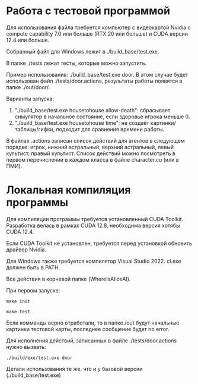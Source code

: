 # Работа с тестовой программой

Для использования файла требуется компьютер с видеокартой Nvidia с compute capability 7.0 или больше (RTX 20 или больше) и CUDA версии 12.4 или больше.

Собранный файл для Windows лежит в ./build_base/test.exe.

В папке ./tests лежат тесты, которые можно запустить.

Пример использования: ./build_base/test.exe door. В этом случае будет использован файл ./tests/door.actions, результаты работы появятся в папке ./out/door/.

Варианты запуска:

1. "./build_base/test.exe housetohouse allow-death": сбрасывает симулятор в начальное состояние, если здоровье игрока меньше 0.
2. "./build_base/test.exe housetohouse time": не создаёт картинки/таблицы/гифки, подходит для сравнения времени работы.

В файлах .actions записан список действий для агентов в следующем порядке: игрок, нижний астральный, верхний астральный, левый культист, правый культист. Список действий можно посмотреть в первом перечислении в каждом класса в файле character.cu (или в ПМИ).

# Локальная компиляция программы

Для компиляции программы требуется установленный CUDA Toolkit. Разработка велась в рамках CUDA 12.8, необходима версия хотябы CUDA 12.4.

Если CUDA Toolkit не установлен, требуется перед установкой обновить драйвер Nvidia.

Для Windows также требуется компилятор Visual Studio 2022. cl.exe должен быть в PATH.

Все действия в корневой папке (WhereIsAliceAI).

При первом запуске:

```
make init

make test
```

Если комманды верно отработали, то в папке./out будут начальные картинки тестовой карты, последнее сообщение будет no error.

Для исполнения действий, записанных в файле ./tests/door.actions нужно вызвать:

```
./build/exe/test.exe door
```

Детали использования те же, что и у базовой версии (./build_base/test.exe)
